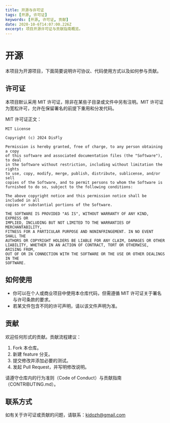 ```yaml
---
title: 开源与许可证
tags: [开源, 许可证]
keywords: [开源, 许可证, 贡献]
date: 2020-10-6T14:07:00.226Z
excerpt: 项目开源许可证与贡献指南概览。
---
```


# 开源

本项目为开源项目，下面简要说明许可协议、代码使用方式以及如何参与贡献。

## 许可证

本项目默认采用 MIT 许可证，除非在某些子目录或文件中另有注明。MIT 许可证为宽松许可，允许在保留署名的前提下重用和分发代码。

MIT 许可证正文：

```
MIT License

Copyright (c) 2024 DisFly

Permission is hereby granted, free of charge, to any person obtaining a copy
of this software and associated documentation files (the "Software"), to deal
in the Software without restriction, including without limitation the rights
to use, copy, modify, merge, publish, distribute, sublicense, and/or sell
copies of the Software, and to permit persons to whom the Software is
furnished to do so, subject to the following conditions:

The above copyright notice and this permission notice shall be included in all
copies or substantial portions of the Software.

THE SOFTWARE IS PROVIDED "AS IS", WITHOUT WARRANTY OF ANY KIND, EXPRESS OR
IMPLIED, INCLUDING BUT NOT LIMITED TO THE WARRANTIES OF MERCHANTABILITY,
FITNESS FOR A PARTICULAR PURPOSE AND NONINFRINGEMENT. IN NO EVENT SHALL THE
AUTHORS OR COPYRIGHT HOLDERS BE LIABLE FOR ANY CLAIM, DAMAGES OR OTHER
LIABILITY, WHETHER IN AN ACTION OF CONTRACT, TORT OR OTHERWISE, ARISING FROM,
OUT OF OR IN CONNECTION WITH THE SOFTWARE OR THE USE OR OTHER DEALINGS IN THE
SOFTWARE.
```

## 如何使用

- 你可以在个人或商业项目中使用本仓库代码，但需遵循 MIT 许可证关于署名与许可条款的要求。
- 若某文件包含不同的许可声明，请以该文件声明为准。

## 贡献

欢迎任何形式的贡献。贡献流程建议：

1. Fork 本仓库。
2. 新建 feature 分支。
3. 提交修改并添加必要的测试。
4. 发起 Pull Request，并写明修改说明。

请遵守仓库内的行为准则（Code of Conduct）与贡献指南（CONTRIBUTING.md）。

## 联系方式

如有关于许可证或贡献的问题，请联系：kidozh@gmail.com